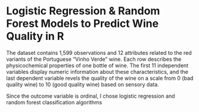 # Logistic Regression & Random Forest Models to Predict Wine Quality in R

The dataset contains 1,599 observations and 12 attributes related to the red variants of the Portuguese “Vinho Verde” wine. Each row describes the physicochemical properties of one bottle of wine. The first 11 independent variables display numeric information about these characteristics, and the last dependent variable revels the quality of the wine on a scale from 0 (bad quality wine) to 10 (good quality wine) based on sensory data.

Since the outcome variable is ordinal, I chose logistic regression and random forest classification algorithms
